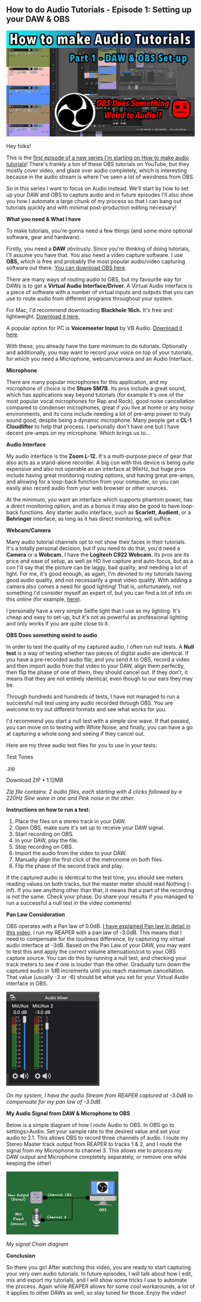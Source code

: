 ## How to do Audio Tutorials - Episode 1: Setting up your DAW & OBS

![](/blog/misc/1/61.jpg)

Hey folks!

This is the [first episode of a new series I'm starting on How to make audio tutorials](https://youtu.be/jRhZcC3SEyE)! There's frankly a ton of these OBS tutorials on YouTube, but they mostly cover video, and glaze over audio completely, which is interesting because in the audio stream is where I've seen a lot of weirdness from OBS.

So in this series I want to focus on Audio instead. We'll start by how to set up your DAW and OBS to capture audio and in future episodes I'll also show you how I automate a large chunk of my process so that I can bang out tutorials quickly and with minimal post-production editing necessary!

**What you need & What I have**

To make tutorials, you're gonna need a few things (and some more optional software, gear and hardware).

Firstly, you need a **DAW** obviously. Since you're thinking of doing tutorials, I'll assume you have that. You also need a video capture software. I use **OBS,** which is free and probably the most popular audio/video capturing software out there. [You can download OBS here](https://obsproject.com/download).

There are many ways of routing audio to OBS, but my favourite way for DAWs is to get a **Virtual Audio Interface/Driver.** A Virtual Audio interface is a piece of software with a number of virtual inputs and outputs that you can use to route audio from different programs throughout your system.

For Mac, I'd recommend downloading **Blackhole 16ch.** It's free and lightweight. [Download it here.](https://existential.audio/blackhole/)

A popular option for PC is **Voicemeeter Input** by VB Audio. [Download it here](https://vb-audio.com/Voicemeeter/).

With these, you already have the bare minimum to do tutorials. Optionally and additionally, you may want to record your voice on top of your tutorials, for which you need a Microphone, webcam/camera and an Audio Interface.

**Microphone**

There are many popular microphones for this application, and my microphone of choice is the **Shure SM7B.** Its pros include a great sound, which has applications way beyond tutorials (for example it's one of the most popular vocal microphones for Rap and Rock), good noise cancellation compared to condenser microphones, great if you live at home or any noisy environments, and its cons include needing a lot of pre-amp power to truly sound good, despite being a dynamic microphone. Many people get a **CL-1 Cloudlifter** to help that process. I personally don't have one but I have decent pre-amps on my microphone. Which brings us to...

**Audio Interface**

My audio interface is the **Zoom L-12.** It's a multi-purpose piece of gear that also acts as a stand-alone recorder. A big con with this device is being quite expensive and also not operable as an interface at 96kHz, but huge pros include having great monitoring routing options, and having great pre-amps, and allowing for a loop-back function from your computer, so you can easily also record audio from your web browser or other sources.

At the minimum, you want an interface which supports phantom power, has a direct monitoring option, and as a bonus it may also be good to have loop-back functions. Any starter audio interface, such as **Scarlett, Audient**, or a **Behringer** interface, as long as it has direct monitoring, will suffice.

**Webcam/Camera**

Many audio tutorial channels opt to not show their faces in their tutorials. It's a totally personal decision, but if you need to do that, you'd need a **Camera** or a **Webcam.** I have the **Logitech C922 Webcam.** Its pros are its price and ease of setup, as well as HD live capture and auto-focus, but as a con I'd say that the picture can be laggy, bad quality, and needing a lot of light. For me, it's good enough, as again, I'm devoted to my tutorials having good audio quality, and not necessarily a great video quality. With adding a camera also comes a need for good lighting! That is, unfortunately, not something I'd consider myself an expert of, but you can find a lot of info on this online (for example, [here](https://www.youtube.com/watch?v=wKt0NaMHCbM)).

I personally have a very simple Selfie light that I use as my lighting. It's cheap and easy to set-up, but it's not as powerful as professional lighting and only works if you are quite close to it.

**OBS Does something weird to audio**

In order to test the quality of my captured audio, I often run null tests. A **Null test** is a way of testing whether two pieces of digital audio are identical. If you have a pre-recorded audio file, and you send it to OBS, record a video and then import audio from that video to your DAW, align them perfectly, then flip the phase of one of them, they should cancel out. If they don't, it means that they are not entirely identical, even though to our ears they may be.

Through hundreds and hundreds of tests, I have not managed to run a successful null test using any audio recorded through OBS. You are welcome to try out different formats and see what works for you.

I'd recommend you start a null test with a simple sine wave. If that passed, you can move on to testing with White Noise, and finally, you can have a go at capturing a whole song and seeing if they cancel out.

Here are my three audio test files for you to use in your tests:

Test Tones

.zip

Download ZIP • 1.12MB

_Zip file contains: 2 audio files, each starting with 4 clicks followed by a 220Hz Sine wave in one and Pink noise in the other._

**Instructions on how to run a test:**

1.  Place the files on a stereo track in your DAW.
2.  Open OBS, make sure it's set up to receive your DAW signal.
3.  Start recording on OBS.
4.  In your DAW, play the file.
5.  Stop recording on OBS.
6.  Import the audio from the video to your DAW.
7.  Manually align the first click of the metronome on both files.
8.  Flip the phase of the second track and play.

If the captured audio is identical to the test tone, you should see meters reading values on both tracks, but the master meter should read Nothing (-inf). If you see anything other than that, it means that a part of the recording is not the same. Check your phase. Do share your results if you managed to run a successful a null test in the video comments!

**Pan Law Consideration**

OBS operates with a Pan law of 0.0dB. [I have explained Pan law in detail in this video](https://www.youtube.com/watch?v=NW--R3Go4wQ). I run my REAPER with a pan law of -3.0dB. This means that I need to compensate for the loudness difference, by capturing my virtual audio interface at -3dB. Based on the Pan Law of your DAW, you may want to test this and apply the correct volume attenuation/cut to your OBS capture source. You can do this by running a null test, and checking your track meters to see if one is louder than the other. Gradually turn down the captured audio in 1dB increments until you reach maximum cancellation. That value (usually -3 or -6) should be what you set for your Virtual Audio interface in OBS.

![](/blog/misc/1/62.png)

_On my system, I have the audio Stream from REAPER captured at -3.0dB to compensate for my pan law of -3.0dB._

**My Audio Signal from DAW & Microphone to OBS**

Below is a simple diagram of how I route Audio to OBS. In OBS go to settings>Audio. Set your sample rate to the desired value and set your audio to 2.1. This allows OBS to record three channels of audio. I route my Stereo Master track output from REAPER to tracks 1 & 2, and I route the signal from my Microphone to channel 3. This allows me to process my DAW output and Microphone completely separately, or remove one while keeping the other!

![](/blog/misc/1/63.png)

_My signal Chain diagram_

**Conclusion**

So there you go! After watching this video, you are ready to start capturing your very own audio tutorials. In future episodes, I will talk about how I edit, mix and export my tutorials, and I will show some tricks I use to automate the process. Again while REAPER allows for some cool workarounds, a lot of it applies to other DAWs as well, so stay tuned for those. Enjoy the video!

<youtube id="jRhZcC3SEyE"></youtube>

